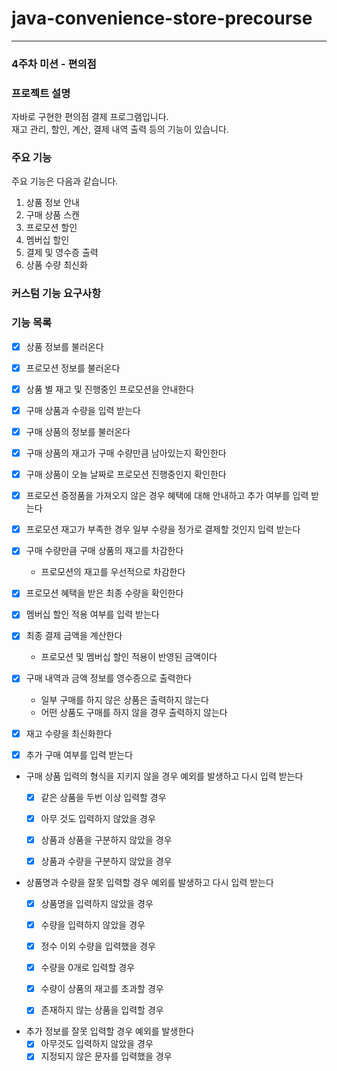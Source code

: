 # java-convenience-store-precourse

---

### 4주차 미션 - 편의점
### 프로젝트 설명
자바로 구현한 편의점 결제 프로그램입니다.  
재고 관리, 할인, 계산, 결제 내역 출력 등의 기능이 있습니다.

### 주요 기능
주요 기능은 다음과 같습니다.
1. 상품 정보 안내
2. 구매 상품 스캔
3. 프로모션 할인
4. 멤버십 할인
5. 결제 및 영수증 출력
6. 상품 수량 최신화 


### 커스텀 기능 요구사항 

### 기능 목록
- [x] 상품 정보를 불러온다
  

- [x] 프로모션 정보를 불러온다


- [x] 상품 별 재고 및 진행중인 프로모션을 안내한다


- [x] 구매 상품과 수량을 입력 받는다


- [x] 구매 상품의 정보를 불러온다


- [X] 구매 상품의 재고가 구매 수량만큼 남아있는지 확인한다


- [x] 구매 상품이 오늘 날짜로 프로모션 진행중인지 확인한다


- [x] 프로모션 증정품을 가져오지 않은 경우 혜택에 대해 안내하고 추가 여부를 입력 받는다


- [x] 프로모션 재고가 부족한 경우 일부 수량을 정가로 결제할 것인지 입력 받는다


- [x] 구매 수량만큼 구매 상품의 재고를 차감한다
  -  프로모션의 재고를 우선적으로 차감한다


- [x] 프로모션 혜택을 받은 최종 수량을 확인한다

    
- [x] 멤버십 할인 적용 여부를 입력 받는다


- [x] 최종 결제 금액을 계산한다
  - 프로모션 및 멤버십 할인 적용이 반영된 금액이다


- [x] 구매 내역과 금액 정보를 영수증으로 출력한다
  - 일부 구매를 하지 않은 상품은 출력하지 않는다
  - 어떤 상품도 구매를 하지 않을 경우 출력하지 않는다


- [x] 재고 수량을 최신화한다


- [x] 추가 구매 여부를 입력 받는다
  

- 구매 상품 입력의 형식을 지키지 않을 경우 예외를 발생하고 다시 입력 받는다
  - [x] 같은 상품을 두번 이상 입력할 경우
  - [x] 아무 것도 입력하지 않았을 경우
  - [x] 상품과 상품을 구분하지 않았을 경우
  - [x] 상품과 수량을 구분하지 않았을 경우
  

- 상품명과 수량을 잘못 입력할 경우 예외를 발생하고 다시 입력 받는다
  - [x] 상품명을 입력하지 않았을 경우
  - [x] 수량을 입력하지 않았을 경우
  - [x] 정수 이외 수량을 입력했을 경우
  - [x] 수량을 0개로 입력할 경우
  - [x] 수량이 상품의 재고를 초과할 경우
  - [x] 존재하지 않는 상품을 입력할 경우


- 추가 정보를 잘못 입력할 경우 예외를 발생한다
  - [x] 아무것도 입력하지 않았을 경우
  - [x] 지정되지 않은 문자를 입력했을 경우